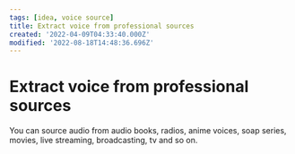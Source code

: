 ```yaml
---
tags: [idea, voice source]
title: Extract voice from professional sources
created: '2022-04-09T04:33:40.000Z'
modified: '2022-08-18T14:48:36.696Z'
---
```


# Extract voice from professional sources

You can source audio from audio books, radios, anime voices, soap series, movies, live streaming, broadcasting, tv and so on.
